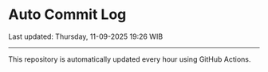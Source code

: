 # Auto Commit Log

Last updated: Thursday, 11-09-2025 19:26 WIB

---

This repository is automatically updated every hour using GitHub Actions.
